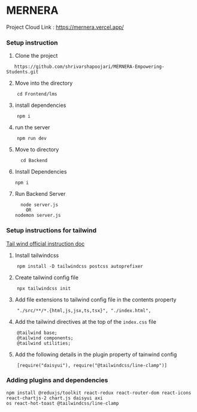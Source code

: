 # MERNERA
Project Cloud Link : https://mernera.vercel.app/
### Setup instruction

1. Clone the project

```
   https://github.com/shrivarshapoojari/MERNERA-Empowering-Students.git
```

2. Move into the directory

```
    cd Frontend/lms
```

3. install dependencies

```
    npm i
```

4. run the server

```
    npm run dev
```
5. Move to directory
    ````
      cd Backend
    ````
7. Install Dependencies
     ```
     npm i
     ````
8. Run Backend Server
   ```
     node server.js
       OR
   nodemon server.js
   `````
   


### Setup instructions for tailwind

[Tail wind official instruction doc](https://tailwindcss.com/docs/installation)

1. Install tailwindcss

```
    npm install -D tailwindcss postcss autoprefixer
```

2. Create tailwind config file 

```
    npx tailwindcss init
```

3. Add file extensions to tailwind config file in the contents property
```
    "./src/**/*.{html,js,jsx,ts,tsx}", "./index.html",

```

4. Add the tailwind directives at the top of the `index.css` file

```
    @tailwind base;
    @tailwind components;
    @tailwind utilities;
```

5. Add the following details in the plugin property of tainwind config

```
    [require("daisyui"), require("@tailwindcss/line-clamp")]
```

### Adding plugins and dependencies 

```
npm install @reduxjs/toolkit react-redux react-router-dom react-icons react-chartjs-2 chart.js daisyui axi
os react-hot-toast @tailwindcss/line-clamp
```


 
   
